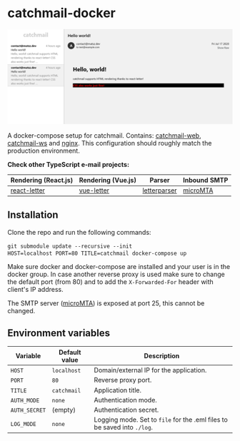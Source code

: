 # catchmail-docker

<p align="center">
  <img src="https://raw.githubusercontent.com/mat-sz/catchmail-web/master/screenshot.png" alt="Screenshot">
</p>

A docker-compose setup for catchmail. Contains: [catchmail-web](https://github.com/mat-sz/catchmail-web), [catchmail-ws](https://github.com/mat-sz/catchmail-ws) and [nginx](http://nginx.org/). This configuration should roughly match the production environment.

**Check other TypeScript e-mail projects:**

| Rendering (React.js)                                   | Rendering (Vue.js)                                 | Parser                                                 | Inbound SMTP                                   |
| ------------------------------------------------------ | -------------------------------------------------- | ------------------------------------------------------ | ---------------------------------------------- |
| [react-letter](https://github.com/mat-sz/react-letter) | [vue-letter](https://github.com/mat-sz/vue-letter) | [letterparser](https://github.com/mat-sz/letterparser) | [microMTA](https://github.com/mat-sz/microMTA) |

## Installation

Clone the repo and run the following commands:

```
git submodule update --recursive --init
HOST=localhost PORT=80 TITLE=catchmail docker-compose up
```

Make sure docker and docker-compose are installed and your user is in the docker group. In case another reverse proxy is used make sure to change the default port (from 80) and to add the `X-Forwarded-For` header with client's IP address.

The SMTP server ([microMTA](https://github.com/mat-sz/microMTA)) is exposed at port 25, this cannot be changed.

## Environment variables

| Variable      | Default value | Description                                                              |
| ------------- | ------------- | ------------------------------------------------------------------------ |
| `HOST`        | `localhost`   | Domain/external IP for the application.                                  |
| `PORT`        | `80`          | Reverse proxy port.                                                      |
| `TITLE`       | `catchmail`   | Application title.                                                       |
| `AUTH_MODE`   | `none`        | Authentication mode.                                                     |
| `AUTH_SECRET` | (empty)       | Authentication secret.                                                   |
| `LOG_MODE`    | `none`        | Logging mode. Set to `file` for the .eml files to be saved into `./log`. |

